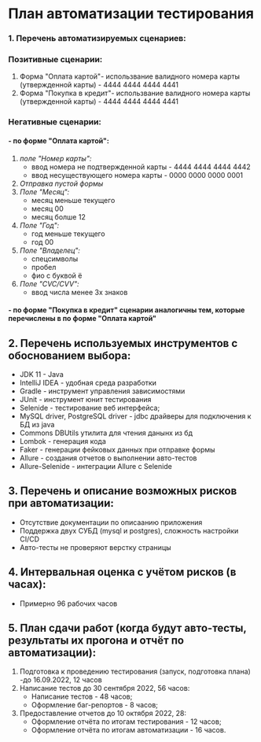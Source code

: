 # План автоматизации тестирования
### 1. Перечень автоматизируемых сценариев:

### Позитивные сценарии:
1. Форма "Оплата картой"- использвание валидного номера карты (утвержденной карты) - 4444 4444 4444 4441
1. Форма "Покупка в кредит"- использвание валидного номера карты (утвержденной карты) - 4444 4444 4444 4441

### Негативные сценарии:
#### - по форме "Оплата картой":
1. *поле "Номер карты":*
    - ввод номера не подтвержденной карты - 4444 4444 4444 4442
    - ввод несуществующего номера карты  - 0000 0000 0000 0001
1. *Отправка пустой формы*
1. *Поле "Месяц":*
   - месяц меньше текущего
   - месяц 00
   - месяц болше 12
1. *Поле "Год":*
    - год меньше текущего
    - год 00  
1. *Поле "Владелец":*
    - спецсимволы 
    - пробел
    - фио с буквой ё
1. *Поле "CVC/CVV":*
    - ввод числа менее 3х знаков
    
 #### - по форме "Покупка в кредит" сценарии аналогичны тем, которые перечислены в по форме "Оплата картой"   

## 2. Перечень используемых инструментов с обоснованием выбора:
- JDK 11 -  Java
- IntelliJ IDEA - удобная среда разработки
- Gradle - инструмент управления зависимостями
- JUnit - инструмент юнит тестирования
- Selenide - тестирование веб интерфейса;
- MySQL driver, PostgreSQL driver - jdbc драйверы для подключения к БД из java
- Commons DBUtils утилита для чтения данынх из бд
- Lombok - генерация кода
- Faker -  генерации фейковых данных при отправке формы
- Allure - создания отчетов о выполнении авто-тестов
- Allure-Selenide - интеграции Allure с Selenide

## 3. Перечень и описание возможных рисков при автоматизации:
- Отсутствие документации по описаанию приложения
- Поддержка двух СУБД (mysql и postgres), сложность настройки CI/CD
- Авто-тесты не проверяют верстку страницы

## 4. Интервальная оценка с учётом рисков (в часах):
- Примерно 96 рабочих часов

## 5. План сдачи работ (когда будут авто-тесты, результаты их прогона и отчёт по автоматизации):
1. Подготовка к проведению тестирования (запуск, подготовка плана) -до 16.09.2022, 12 часов
1. Написание тестов до 30 сентября 2022, 56 часов:
    - Написание тестов - 48 часов;
    - Оформление баг-репортов - 8 часов;
1. Предоставление отчетов до 10 октября 2022, 28:
    - Оформление отчёта по итогам тестирования - 12 часов;
    - Оформление отчёта по итогам автоматизации - 16 часов.